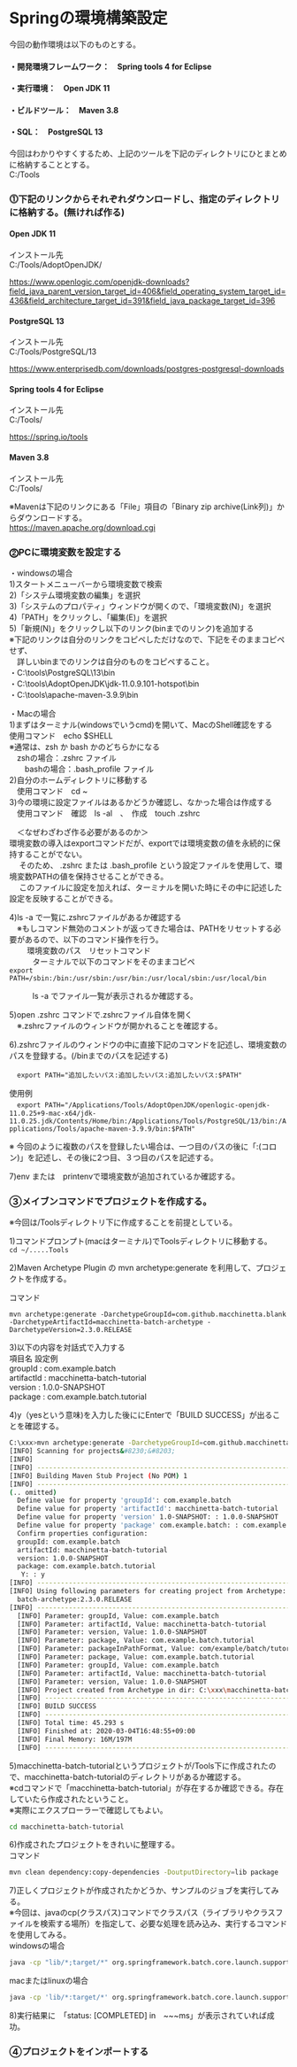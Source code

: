 # Springの環境構築設定

今回の動作環境は以下のものとする。  
#### ・開発環境フレームワーク：　Spring tools 4 for Eclipse  
#### ・実行環境：　Open JDK 11  
#### ・ビルドツール：　Maven 3.8   
#### ・SQL：　PostgreSQL 13  

今回はわかりやすくするため、上記のツールを下記のディレクトリにひとまとめに格納することとする。  
C:/Tools  

  


### ⓵下記のリンクからそれぞれダウンロードし、指定のディレクトリに格納する。(無ければ作る)  

  
#### Open JDK 11  
インストール先  
C:/Tools/AdoptOpenJDK/  
  
https://www.openlogic.com/openjdk-downloads?field_java_parent_version_target_id=406&field_operating_system_target_id=436&field_architecture_target_id=391&field_java_package_target_id=396  

#### PostgreSQL 13  
インストール先  
C:/Tools/PostgreSQL/13  
  
https://www.enterprisedb.com/downloads/postgres-postgresql-downloads  
  
#### Spring tools 4 for Eclipse  
インストール先  
C:/Tools/  

https://spring.io/tools
  
#### Maven 3.8  
インストール先  
C:/Tools/  

※Mavenは下記のリンクにある「File」項目の「Binary zip archive(Link列)」からダウンロードする。  
https://maven.apache.org/download.cgi  


### ⓶PCに環境変数を設定する  
・windowsの場合  
1)スタートメニューバーから環境変数で検索  
2)「システム環境変数の編集」を選択  
3)「システムのプロパティ」ウィンドウが開くので、「環境変数(N)」を選択  
4)「PATH」をクリックし、「編集(E)」を選択  
5)「新規(N)」をクリックし以下のリンク(binまでのリンク)を追加する  
  ※下記のリンクは自分のリンクをコピペしただけなので、下記をそのままコピペせず、  
  　詳しいbinまでのリンクは自分のものをコピペすること。  
  ・C:\tools\PostgreSQL\13\bin  
  ・C:\tools\AdoptOpenJDK\jdk-11.0.9.101-hotspot\bin  
  ・C:\tools\apache-maven-3.9.9\bin  

・Macの場合  
1)まずはターミナル(windowsでいうcmd)を開いて、MacのShell確認をする  
  使用コマンド　echo $SHELL  
  ※通常は、zsh か bash かのどちらかになる  
  　zshの場合：.zshrc ファイル  
　　bashの場合：.bash_profile ファイル  
2)自分のホームディレクトリに移動する  
　使用コマンド　cd ~  
3)今の環境に設定ファイルはあるかどうか確認し、なかった場合は作成する  
　使用コマンド　確認　ls -al　、　作成　touch .zshrc  

　＜なぜわざわざ作る必要があるのか＞  
   環境変数の導入はexportコマンドだが、exportでは環境変数の値を永続的に保持することがでない。  
　 そのため、 .zshrc または .bash_profile という設定ファイルを使用して、環境変数PATHの値を保持させることができる。  
　 このファイルに設定を加えれば、ターミナルを開いた時にその中に記述した設定を反映することができる。  

4)ls -a で一覧に.zshrcファイルがあるか確認する  
　※もしコマンド無効のコメントが返ってきた場合は、PATHをリセットする必要があるので、以下のコマンド操作を行う。  
 　　 環境変数のパス　リセットコマンド  
　　　ターミナルで以下のコマンドをそのままコピペ  
     ```
     export PATH=/sbin:/bin:/usr/sbin:/usr/bin:/usr/local/sbin:/usr/local/bin  
     ```  


　　　ls -a でファイル一覧が表示されるか確認する。  

5)open .zshrc コマンドで.zshrcファイル自体を開く  
　※.zshrcファイルのウィンドウが開かれることを確認する。  
   
6).zshrcファイルのウィンドウの中に直接下記のコマンドを記述し、環境変数のパスを登録する。(/binまでのパスを記述する)  

  　```export PATH="追加したいパス:追加したいパス:追加したいパス:$PATH"```  

  使用例  
　```export PATH="/Applications/Tools/AdoptOpenJDK/openlogic-openjdk-11.0.25+9-mac-x64/jdk-11.0.25.jdk/Contents/Home/bin:/Applications/Tools/PostgreSQL/13/bin:/Applications/Tools/apache-maven-3.9.9/bin:$PATH"```  
  
   ※ 今回のように複数のパスを登録したい場合は、一つ目のパスの後に「:(コロン)」を記述し、その後に2つ目、３つ目のパスを記述する。  
     
7)env または　printenvで環境変数が追加されているか確認する。  

### ③メイブンコマンドでプロジェクトを作成する。  
※今回は/Toolsディレクトリ下に作成することを前提としている。  
  
1)コマンドプロンプト(macはターミナル)でToolsディレクトリに移動する。  
 ```cd ~/.....Tools```

2)Maven Archetype Plugin の mvn archetype:generate を利用して、プロジェクトを作成する。  

  コマンド   
  ```
  mvn archetype:generate -DarchetypeGroupId=com.github.macchinetta.blank -DarchetypeArtifactId=macchinetta-batch-archetype -DarchetypeVersion=2.3.0.RELEASE
```
3)以下の内容を対話式で入力する  
 項目名         設定例  
groupId : com.example.batch  
artifactId : macchinetta-batch-tutorial  
version : 1.0.0-SNAPSHOT  
package : com.example.batch.tutorial  

4)y（yesという意味)を入力した後ににEnterで「BUILD SUCCESS」が出ることを確認する。  
```bash
C:\xxx>mvn archetype:generate -DarchetypeGroupId=com.github.macchinetta.blank -DarchetypeArtifactId=macchinetta-batch-archetype -DarchetypeVersion=2.3.0.RELEASE
[INFO] Scanning for projects&#8230;&#8203;
[INFO]
[INFO] ------------------------------------------------------------------------
[INFO] Building Maven Stub Project (No POM) 1
[INFO] ------------------------------------------------------------------------
(.. omitted)
  Define value for property 'groupId': com.example.batch
  Define value for property 'artifactId': macchinetta-batch-tutorial
  Define value for property 'version' 1.0-SNAPSHOT: : 1.0.0-SNAPSHOT
  Define value for property 'package' com.example.batch: : com.example.batch.tutorial
  Confirm properties configuration:
  groupId: com.example.batch
  artifactId: macchinetta-batch-tutorial
  version: 1.0.0-SNAPSHOT
  package: com.example.batch.tutorial
   Y: : y
[INFO] ----------------------------------------------------------------------------
[INFO] Using following parameters for creating project from Archetype: macchinetta-
  batch-archetype:2.3.0.RELEASE
[INFO] ----------------------------------------------------------------------------
  [INFO] Parameter: groupId, Value: com.example.batch
  [INFO] Parameter: artifactId, Value: macchinetta-batch-tutorial
  [INFO] Parameter: version, Value: 1.0.0-SNAPSHOT
  [INFO] Parameter: package, Value: com.example.batch.tutorial
  [INFO] Parameter: packageInPathFormat, Value: com/example/batch/tutorial
  [INFO] Parameter: package, Value: com.example.batch.tutorial
  [INFO] Parameter: groupId, Value: com.example.batch
  [INFO] Parameter: artifactId, Value: macchinetta-batch-tutorial
  [INFO] Parameter: version, Value: 1.0.0-SNAPSHOT
  [INFO] Project created from Archetype in dir: C:\xxx\macchinetta-batch-tutorial
  [INFO] ------------------------------------------------------------------------
  [INFO] BUILD SUCCESS
  [INFO] ------------------------------------------------------------------------
  [INFO] Total time: 45.293 s
  [INFO] Finished at: 2020-03-04T16:48:55+09:00
  [INFO] Final Memory: 16M/197M
  [INFO] ------------------------------------------------------------------------
```

5)macchinetta-batch-tutorialというプロジェクトが/Tools下に作成されたので、macchinetta-batch-tutorialのディレクトリがあるか確認する。  
 ※cdコマンドで「macchinetta-batch-tutorial」が存在するか確認できる。存在していたら作成されたということ。  
 ※実際にエクスプローラーで確認してもよい。
 ```bash
cd macchinetta-batch-tutorial
```

6)作成されたプロジェクトをきれいに整理する。  
  コマンド  
  ```bash
  mvn clean dependency:copy-dependencies -DoutputDirectory=lib package
  ```

7)正しくプロジェクトが作成されたかどうか、サンプルのジョブを実行してみる。  
  ※今回は、javaのcp(クラスパス)コマンドでクラスパス（ライブラリやクラスファイルを検索する場所）を指定して、必要な処理を読み込み、実行するコマンドを使用してみる。      
  windowsの場合  
  ```bash
  java -cp "lib/*;target/*" org.springframework.batch.core.launch.support.CommandLineJobRunner META-INF/jobs/job01.xml job01
  ```

  macまたはlinuxの場合  
  ```bash
  java -cp 'lib/*:target/*' org.springframework.batch.core.launch.support.CommandLineJobRunner META-INF/jobs/job01.xml job01
  ```

8)実行結果に　「status: [COMPLETED] in　~~~ms」が表示されていれば成功。  


### ④プロジェクトをインポートする  






  
